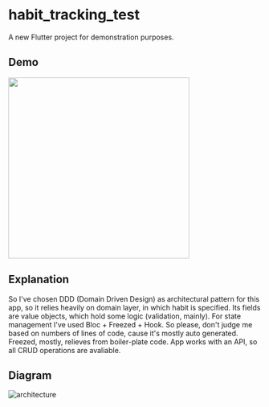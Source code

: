 # habit_tracking_test

A new Flutter project for demonstration purposes.

## Demo
<img src="https://github.com/ivatar39/habit_tracking_test/blob/main/Screenrecorder-2021-05-24-21-30-37-181%5B1%5D.gif" width="360">

## Explanation
So I've chosen DDD (Domain Driven Design) as architectural pattern for this app, so it relies heavily on domain layer, 
in which habit is specified. Its fields are value objects, which hold some logic (validation, mainly). 
For state management I've used Bloc + Freezed + Hook. So please, don't judge me based on numbers of lines of code, cause it's
mostly auto generated. Freezed, mostly, relieves from boiler-plate code.
App works with an API, so all CRUD operations are avaliable.

## Diagram
![architecture](https://resocoder.com/wp-content/uploads/2020/03/DDD-Flutter-Diagram-v3.svg)
